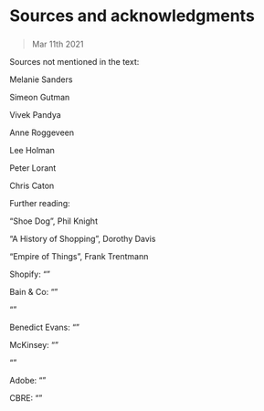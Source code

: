 ###### 
# Sources and acknowledgments 
#####  
> Mar 11th 2021 

Sources not mentioned in the text:
Melanie Sanders
Simeon Gutman
Vivek Pandya
Anne Roggeveen
Lee Holman
Peter Lorant 
Chris Caton

Further reading:
“Shoe Dog”, Phil Knight 
“A History of Shopping”, Dorothy Davis 
“Empire of Things”, Frank Trentmann
Shopify: “” 
Bain &amp; Co: “” 
“” 
Benedict Evans: “”
McKinsey: “”
“”
Adobe: “” 
CBRE: “” 

